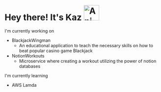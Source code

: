 # Hey there! It's Kaz <img src="https://iam-weijie.github.io/wave/hand-emoji.svg" alt="Animated Emoji" width="50" height="50">

I'm currently working on
* BlackjackWingman
  * An educational application to teach the necessary skills on how to beat popular casino game Blackjack
* NotionWorkouts
  * Microservice where creating a workout utilizing the power of notion databases 

I'm currently learning
* AWS Lamda
